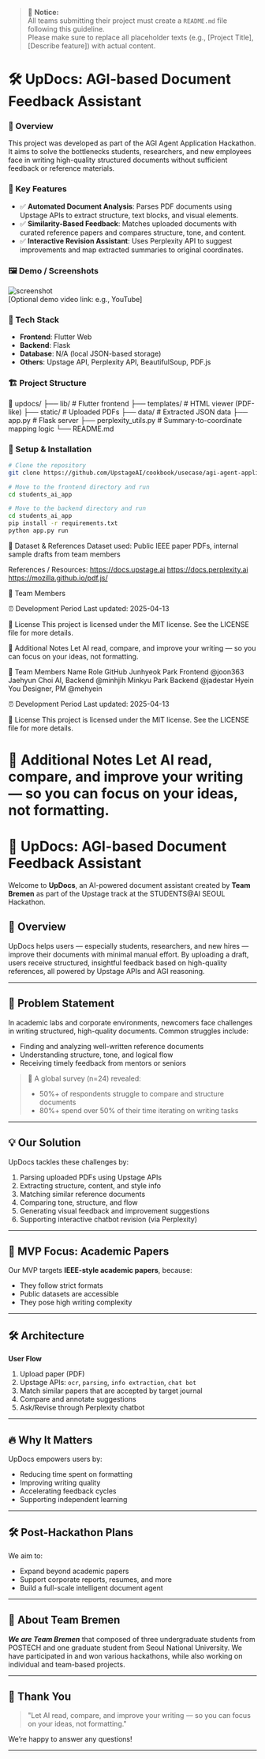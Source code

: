 > 📢 **Notice:**  
> All teams submitting their project must create a `README.md` file following this guideline.  
> Please make sure to replace all placeholder texts (e.g., [Project Title], [Describe feature]) with actual content.

# 🛠️ UpDocs: AGI-based Document Feedback Assistant

### 📌 Overview
This project was developed as part of the AGI Agent Application Hackathon. It aims to solve the bottlenecks students, researchers, and new employees face in writing high-quality structured documents without sufficient feedback or reference materials.

### 🚀 Key Features
- ✅ **Automated Document Analysis**: Parses PDF documents using Upstage APIs to extract structure, text blocks, and visual elements.
- ✅ **Similarity-Based Feedback**: Matches uploaded documents with curated reference papers and compares structure, tone, and content.
- ✅ **Interactive Revision Assistant**: Uses Perplexity API to suggest improvements and map extracted summaries to original coordinates.

### 🖼️ Demo / Screenshots
![screenshot](./screenshot.png)  
[Optional demo video link: e.g., YouTube]

### 🧩 Tech Stack
- **Frontend**: Flutter Web
- **Backend**: Flask
- **Database**: N/A (local JSON-based storage)
- **Others**: Upstage API, Perplexity API, BeautifulSoup, PDF.js

### 🏗️ Project Structure

📁 updocs/ ├── lib/ # Flutter frontend ├── templates/ # HTML viewer (PDF-like) ├── static/ # Uploaded PDFs ├── data/ # Extracted JSON data ├── app.py # Flask server ├── perplexity_utils.py # Summary-to-coordinate mapping logic └── README.md


### 🔧 Setup & Installation

```bash
# Clone the repository
git clone https://github.com/UpstageAI/cookbook/usecase/agi-agent-application/updocs.git

# Move to the frontend directory and run
cd students_ai_app

# Move to the backend directory and run
cd students_ai_app
pip install -r requirements.txt
python app.py run
```

📁 Dataset & References
Dataset used: Public IEEE paper PDFs, internal sample drafts from team members

References / Resources:
https://docs.upstage.ai
https://docs.perplexity.ai
https://mozilla.github.io/pdf.js/

🙌 Team Members


⏰ Development Period
Last updated: 2025-04-13

📄 License
This project is licensed under the MIT license.
See the LICENSE file for more details.

💬 Additional Notes
Let AI read, compare, and improve your writing — so you can focus on your ideas, not formatting.

🙌 Team Members
Name   Role   GitHub
Junhyeok Park   Frontend   @joon363
Jaehyun Choi    AI, Backend   @minhjih
Minkyu Park     Backend   @jadestar
Hyein You       Designer, PM @mehyein

⏰ Development Period
Last updated: 2025-04-13

📄 License
This project is licensed under the MIT license.
See the LICENSE file for more details.

💬 Additional Notes
Let AI read, compare, and improve your writing — so you can focus on your ideas, not formatting.
=======
# 🧠 UpDocs: AGI-based Document Feedback Assistant

Welcome to **UpDocs**, an AI-powered document assistant created by **Team Bremen** as part of the Upstage track at the STUDENTS@AI SEOUL Hackathon.

## 🚀 Overview
UpDocs helps users — especially students, researchers, and new hires — improve their documents with minimal manual effort. 
By uploading a draft, users receive structured, insightful feedback based on high-quality references, all powered by Upstage APIs and AGI reasoning.

---

## 🧩 Problem Statement
In academic labs and corporate environments, newcomers face challenges in writing structured, high-quality documents. Common struggles include:

- Finding and analyzing well-written reference documents
- Understanding structure, tone, and logical flow
- Receiving timely feedback from mentors or seniors

> 🧪 A global survey (n=24) revealed:
> - 50%+ of respondents struggle to compare and structure documents
> - 80%+ spend over 50% of their time iterating on writing tasks

---

## 💡 Our Solution
UpDocs tackles these challenges by:

1. Parsing uploaded PDFs using Upstage APIs
2. Extracting structure, content, and style info
3. Matching similar reference documents
4. Comparing tone, structure, and flow
5. Generating visual feedback and improvement suggestions
6. Supporting interactive chatbot revision (via Perplexity)

---

## 🎯 MVP Focus: Academic Papers
Our MVP targets **IEEE-style academic papers**, because:
- They follow strict formats
- Public datasets are accessible
- They pose high writing complexity

---

## 🛠 Architecture
**User Flow**
1. Upload paper (PDF)
2. Upstage APIs: `ocr`, `parsing`, `info extraction`, `chat bot`
3. Match similar papers that are accepted by target journal
4. Compare and annotate suggestions
5. Ask/Revise through Perplexity chatbot

---

## 🔥 Why It Matters
UpDocs empowers users by:
- Reducing time spent on formatting
- Improving writing quality
- Accelerating feedback cycles
- Supporting independent learning

---

## 🛠 Post-Hackathon Plans
We aim to:
- Expand beyond academic papers
- Support corporate reports, resumes, and more
- Build a full-scale intelligent document agent

---

## 👥 About Team Bremen
***We are Team Bremen*** that composed of three undergraduate students from POSTECH and one graduate student from Seoul National University.
We have participated in and won various hackathons, while also working on individual and team-based projects.

---

## 🙏 Thank You
> "Let AI read, compare, and improve your writing — so you can focus on your ideas, not formatting."

We’re happy to answer any questions!

---
